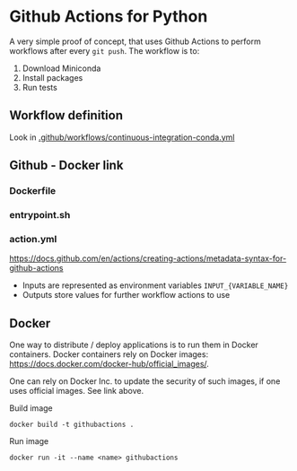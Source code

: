 # Github Actions for Python

A very simple proof of concept, that uses Github Actions to perform workflows after every `git push`.  The workflow is to:

1. Download Miniconda
2. Install packages
3. Run tests

## Workflow definition
Look in [.github/workflows/continuous-integration-conda.yml](.github/workflows/continuous-integration-conda.yml)

## Github - Docker link

### Dockerfile
### entrypoint.sh
### action.yml
https://docs.github.com/en/actions/creating-actions/metadata-syntax-for-github-actions
* Inputs are represented as environment variables
`INPUT_{VARIABLE_NAME}`
* Outputs store values for further workflow actions to use


## Docker

One way to distribute / deploy applications is to run them in Docker containers.  Docker containers rely on Docker images: https://docs.docker.com/docker-hub/official_images/.

One can rely on Docker Inc. to update the security of such images, if one uses official images.  See link above.

Build image
```
docker build -t githubactions .
```
Run image
```
docker run -it --name <name> githubactions
```
